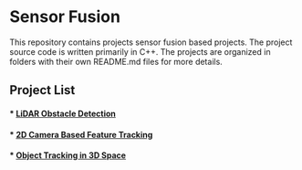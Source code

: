 # Sensor Fusion
This repository contains projects sensor fusion based projects. The project source code is written primarily in C++. The projects are organized in folders with their own README.md files for more details.

## Project List
#### * [LiDAR Obstacle Detection](https://github.com/nitishsanghi/Sensorfusion/tree/master/LiDARObjectDetection)
#### * [2D Camera Based Feature Tracking](https://github.com/nitishsanghi/Sensorfusion/tree/master/2D%20Camera%20Based%20Feature%20Tracking)
#### * [Object Tracking in 3D Space](https://github.com/nitishsanghi/Sensorfusion/tree/master/Object%20Tracking%203D%20Space)
